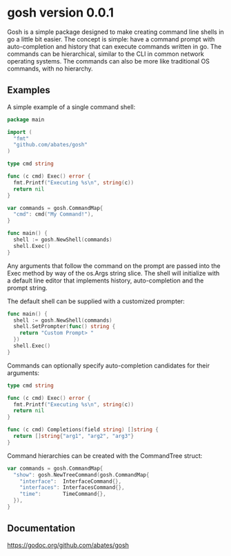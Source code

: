 # gosh version 0.0.1

Gosh is a simple package designed to make creating command line shells in go a
little bit easier.  The concept is simple: have a command prompt with
auto-completion and history that can execute commands written in go.  The
commands can be hierarchical, similar to the CLI in common network operating
systems.  The commands can also be more like traditional OS commands, with no
hierarchy.

## Examples

A simple example of a single command shell:

```go
package main

import (
  "fmt"
  "github.com/abates/gosh"
)

type cmd string

func (c cmd) Exec() error {
  fmt.Printf("Executing %s\n", string(c))
  return nil
}

var commands = gosh.CommandMap{
  "cmd": cmd("My Command!"),
}

func main() {
  shell := gosh.NewShell(commands)
  shell.Exec()
}
```

Any arguments that follow the command on the prompt are passed into the Exec
method by way of the os.Args string slice.  The shell will initialize with a
default line editor that implements history, auto-completion and the prompt
string.  

The default shell can be supplied with a customized prompter:

```go
func main() {
  shell := gosh.NewShell(commands)
  shell.SetPrompter(func() string {
    return "Custom Prompt> "
  })
  shell.Exec()
}
```

Commands can optionally specify auto-completion candidates for their arguments:
```go
type cmd string

func (c cmd) Exec() error {
  fmt.Printf("Executing %s\n", string(c))
  return nil
}

func (c cmd) Completions(field string) []string {
  return []string{"arg1", "arg2", "arg3"}
}
```

Command hierarchies can be created with the CommandTree struct:
```go
var commands = gosh.CommandMap{
  "show": gosh.NewTreeCommand(gosh.CommandMap{
    "interface":  InterfaceCommand{},
    "interfaces": InterfacesCommand{},
    "time":       TimeCommand{},
  }),
}
```

## Documentation
https://godoc.org/github.com/abates/gosh


